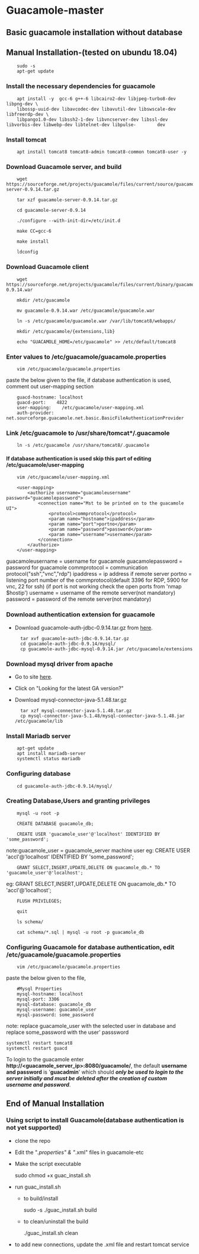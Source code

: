 # Guacamole-master

## Basic guacamole installation without database


## Manual Installation-(tested on ubundu 18.04)

		sudo -s
		apt-get update
		
### Install the necessary dependencies for guacamole
		
		apt install -y  gcc-6 g++-6 libcairo2-dev libjpeg-turbo8-dev libpng-dev \
		libossp-uuid-dev libavcodec-dev libavutil-dev libswscale-dev libfreerdp-dev \
		libpango1.0-dev libssh2-1-dev libvncserver-dev libssl-dev libvorbis-dev libwebp-dev libtelnet-dev libpulse-		   dev

### Install tomcat
		apt install tomcat8 tomcat8-admin tomcat8-common tomcat8-user -y

### Download Guacamole server, and build

		wget https://sourceforge.net/projects/guacamole/files/current/source/guacamole-server-0.9.14.tar.gz
		
		tar xzf guacamole-server-0.9.14.tar.gz 
		
		cd guacamole-server-0.9.14
		
		./configure --with-init-dir=/etc/init.d

		make CC=gcc-6

		make install

		ldconfig

### Download Guacamole client

		wget https://sourceforge.net/projects/guacamole/files/current/binary/guacamole-0.9.14.war

		mkdir /etc/guacamole

		mv guacamole-0.9.14.war /etc/guacamole/guacamole.war

		ln -s /etc/guacamole/guacamole.war /var/lib/tomcat8/webapps/

		mkdir /etc/guacamole/{extensions,lib}

		echo "GUACAMOLE_HOME=/etc/guacamole" >> /etc/default/tomcat8


### Enter values to /etc/guacamole/guacamole.properties

		vim /etc/guacamole/guacamole.properties

paste the below given to the file, if database authentication is used, comment out user-mapping section

		guacd-hostname: localhost
		guacd-port:    4822
		user-mapping:    /etc/guacamole/user-mapping.xml
		auth-provider:    net.sourceforge.guacamole.net.basic.BasicFileAuthenticationProvider

### Link /etc/guacamole to /usr/share/tomcat*/.guacamole

		ln -s /etc/guacamole /usr/share/tomcat8/.guacamole


#### If database authentication is used skip this part of editing /etc/guacamole/user-mapping

		vim /etc/guacamole/user-mapping.xml

		<user-mapping>
			<authorize username="guacamoleusername" password="guacamolepassword">
				<connection name="Mst to be printed on to the guacamole UI">
					<protocol>commprotocol</protocol>
					<param name="hostname">ipaddress</param>
					<param name="port">portno</param>
					<param name="password">password</param>
					<param name="username">username</param>
				</connection>	
			</authorize>
		</user-mapping>
			
			
guacamoleusername	=	username for guacamole
guacamolepassword	=	password for guacamole
commprotocol		=	communication protocol("ssh","vnc","rdp")
ipaddress		=	ip address if remote server
portno			=	listening port number of the commprotocol(default 3396 for RDP, 5900 for vnc, 22 for ssh)
				(if port is not working check the open ports from 'nmap $hostip')
username		=	username of the remote server(not mandatory)
password		=	password of the remote server(not mandatory)



### Download authentication extension for guacamole
- Download guacamole-auth-jdbc-0.9.14.tar.gz from [here](http://guacamole.apache.org/releases/0.9.14/).

		tar xvf guacamole-auth-jdbc-0.9.14.tar.gz
		cd guacamole-auth-jdbc-0.9.14/mysql/
		cp guacamole-auth-jdbc-mysql-0.9.14.jar /etc/guacamole/extensions


### Download mysql driver from apache
- Go to site [here](https://dev.mysql.com/downloads/connector/j/).

- Click on "Looking for the latest GA version?"

- Download mysql-connector-java-5.1.48.tar.gz

		tar xzf mysql-connector-java-5.1.48.tar.gz
		cp mysql-connector-java-5.1.48/mysql-connector-java-5.1.48.jar /etc/guacamole/lib


### Install Mariadb server

		apt-get update
		apt install mariadb-server
		systemctl status mariadb

### Configuring database
		cd guacamole-auth-jdbc-0.9.14/mysql/

### Creating Database,Users and granting privileges
		mysql -u root -p

		CREATE DATABASE guacamole_db;

		CREATE USER 'guacamole_user'@'localhost' IDENTIFIED BY 'some_password';
note:guacamole_user = guacamole_server machine user
eg: CREATE USER 'accl'@'localhost' IDENTIFIED BY 'some_password';

		GRANT SELECT,INSERT,UPDATE,DELETE ON guacamole_db.* TO 'guacamole_user'@'localhost';
	
eg: GRANT SELECT,INSERT,UPDATE,DELETE ON guacamole_db.* TO 'accl'@'localhost';

		FLUSH PRIVILEGES;

		quit

		ls schema/

		cat schema/*.sql | mysql -u root -p guacamole_db


### Configuring Guacamole for database authentication, edit /etc/guacamole/guacamole.properties
		vim /etc/guacamole/guacamole.properties
	
paste the below given to the file,

		#Mysql Properties
		mysql-hostname: localhost
		mysql-port: 3306
		mysql-database: guacamole_db
		mysql-username: guacamole_user
		mysql-password: some_password
	
note: replace guacamole_user with the selected user in database and replace some_password with the user' passsword

	systemctl restart tomcat8
	systemctl restart guacd


To login to the guacamole enter **http://<guacamole_server_ip>:8080/guacamole/**, the default **username and password** is '**guacadmin**' which should **_only be used to login to the server initially and must be deleted after the creation of custom username and password_**.

## End of Manual Installation


### Using script to install Guacamole(database authentication is not yet supported)

- clone the repo

- Edit the "*.properties" & "*.xml" files in guacamole-etc

- Make the script executable
	
	sudo chmod +x guac_install.sh

- run guac_install.sh
	- to build/install
		
		sudo -s
		./guac_install.sh build
	
	- to clean/uninstall the build
		
		./guac_install.sh clean
	
- to add new connections, update the .xml file and restart tomcat service

